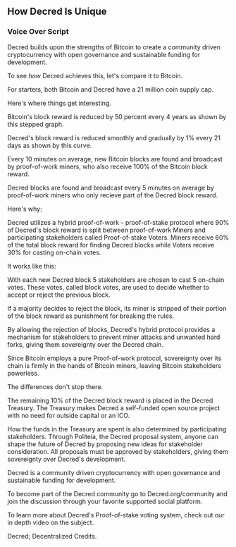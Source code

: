 ## How Decred Is Unique
### Voice Over Script

Decred builds upon the strengths of Bitcoin to create a community driven cryptocurrency with open governance and sustainable funding for development.

To see *how* Decred achieves this, let's compare it to Bitcoin.

For starters, both Bitcoin and Decred have a 21 million coin supply cap.

Here's where things get interesting.

Bitcoin's block reward is reduced by 50 percent every 4 years as shown by this stepped graph.

Decred's block reward is reduced smoothly and gradually by 1% every 21 days as shown by this curve.

Every 10 minutes on average, new Bitcoin blocks are found and broadcast by proof-of-work miners, who also receive 100% of the Bitcoin block reward.

Decred blocks are found and broadcast every 5 minutes on average by proof-of-work miners who only recieve part of the Decred block reward.

Here's why:

Decred utilizes a hybrid proof-of-work - proof-of-stake protocol where 90% of Decred's block reward is split between proof-of-work Miners and participating stakeholders called Proof-of-stake Voters. Miners receive 60% of the total block reward for finding Decred blocks while Voters receive 30% for casting on-chain votes.

It works like this:

With each new Decred block 5 stakeholders are chosen to cast 5 on-chain votes. These votes, called block votes, are used to decide whether to accept or reject the previous block.

If a majority decides to reject the block, its miner is stripped of their portion of the block reward as punishment for breaking the rules.

By allowing the rejection of blocks, Decred's hybrid protocol provides a mechanism for stakeholders to prevent miner attacks and unwanted hard forks, giving them sovereignty over the Decred chain.

Since Bitcoin employs a pure Proof-of-work protocol, sovereignty over its chain is firmly in the hands of Bitcoin miners, leaving Bitcoin stakeholders powerless.

The differences don't stop there.

The remaining 10% of the Decred block reward is placed in the Decred Treasury. The Treasury makes Decred a self-funded open source project with no need for outside capital or an ICO.

How the funds in the Treasury are spent is also determined by participating stakeholders. Through Politeia, the Decred proposal system, anyone can shape the future of Decred by proposing new ideas for stakeholder consideration. All proposals must be approved by stakeholders, giving them sovereignty over Decred's development.

Decred is a community driven cryptocurrency with open governance and sustainable funding for development. 

To become part of the Decred community go to Decred.org/community and join the discussion through your favorite supported social platform.

To learn more about Decred's Proof-of-stake voting system, check out our in depth video on the subject.

Decred; Decentralized Credits.